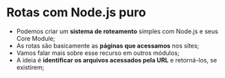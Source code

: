 # Rotas com Node.js puro

- Podemos criar um **sistema de roteamento** simples com Node.js e seus Core Module;
- As rotas são basicamente as **páginas que acessamos** nos sites;
- Vamos falar mais sobre esse recurso em outros módulos;
- A ideia é **identificar os arquivos acessados pela URL** e retorná-los, se existirem;
